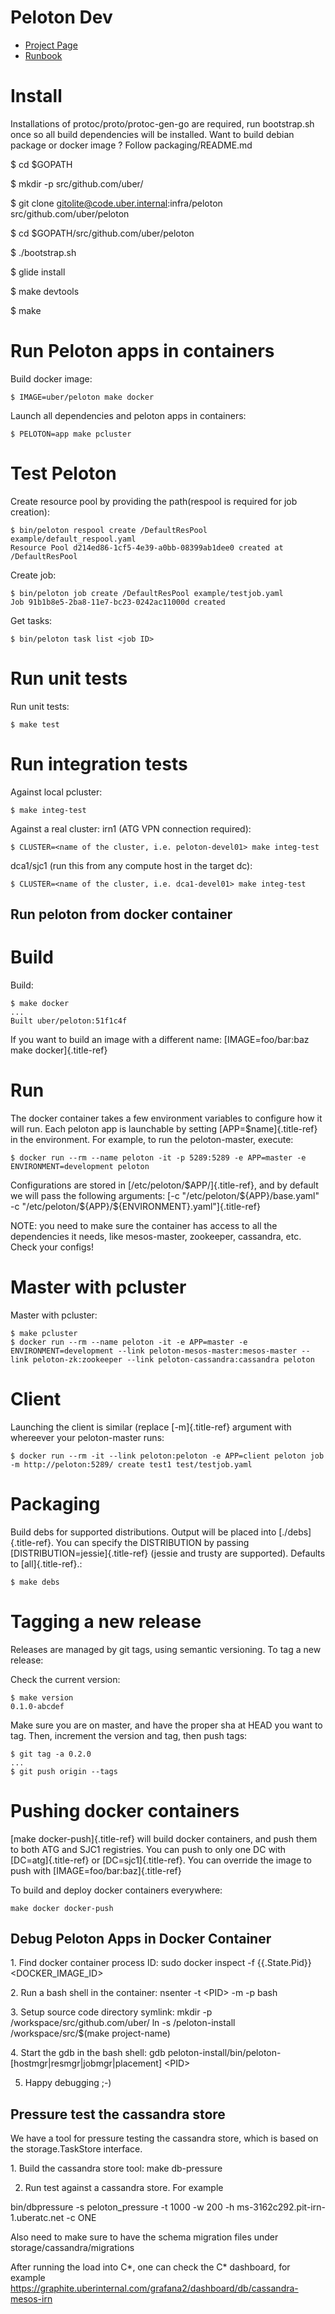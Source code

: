 Peloton Dev
===========

-   [Project Page](http://t.uber.com/peloton)
-   [Runbook](https://code.uberinternal.com/w/runbooks/peloton/)

Install
=======

Installations of protoc/proto/protoc-gen-go are required, run
bootstrap.sh once so all build dependencies will be installed. Want to
build debian package or docker image ? Follow packaging/README.md

\$ cd \$GOPATH

\$ mkdir -p src/github.com/uber/

\$ git clone <gitolite@code.uber.internal>:infra/peloton
src/github.com/uber/peloton

\$ cd \$GOPATH/src/github.com/uber/peloton

\$ ./bootstrap.sh

\$ glide install

\$ make devtools

\$ make

Run Peloton apps in containers
==============================

Build docker image:

    $ IMAGE=uber/peloton make docker

Launch all dependencies and peloton apps in containers:

    $ PELOTON=app make pcluster

Test Peloton
============

Create resource pool by providing the path(respool is required for job
creation):

    $ bin/peloton respool create /DefaultResPool example/default_respool.yaml
    Resource Pool d214ed86-1cf5-4e39-a0bb-08399ab1dee0 created at /DefaultResPool

Create job:

    $ bin/peloton job create /DefaultResPool example/testjob.yaml
    Job 91b1b8e5-2ba8-11e7-bc23-0242ac11000d created

Get tasks:

    $ bin/peloton task list <job ID>

Run unit tests
==============

Run unit tests:

    $ make test

Run integration tests
=====================

Against local pcluster:

    $ make integ-test

Against a real cluster: irn1 (ATG VPN connection required):

    $ CLUSTER=<name of the cluster, i.e. peloton-devel01> make integ-test

dca1/sjc1 (run this from any compute host in the target dc):

    $ CLUSTER=<name of the cluster, i.e. dca1-devel01> make integ-test

Run peloton from docker container
---------------------------------

Build
=====

Build:

    $ make docker
    ...
    Built uber/peloton:51f1c4f

If you want to build an image with a different name: [IMAGE=foo/bar:baz
make docker]{.title-ref}

Run
===

The docker container takes a few environment variables to configure how
it will run. Each peloton app is launchable by setting
[APP=\$name]{.title-ref} in the environment. For example, to run the
peloton-master, execute:

    $ docker run --rm --name peloton -it -p 5289:5289 -e APP=master -e ENVIRONMENT=development peloton

Configurations are stored in [/etc/peloton/\$APP/]{.title-ref}, and by
default we will pass the following arguments: [-c
\"/etc/peloton/\${APP}/base.yaml\" -c
\"/etc/peloton/\${APP}/\${ENVIRONMENT}.yaml\"]{.title-ref}

NOTE: you need to make sure the container has access to all the
dependencies it needs, like mesos-master, zookeeper, cassandra, etc.
Check your configs!

Master with pcluster
====================

Master with pcluster:

    $ make pcluster
    $ docker run --rm --name peloton -it -e APP=master -e ENVIRONMENT=development --link peloton-mesos-master:mesos-master --link peloton-zk:zookeeper --link peloton-cassandra:cassandra peloton

Client
======

Launching the client is similar (replace [-m]{.title-ref} argument with
whereever your peloton-master runs:

    $ docker run --rm -it --link peloton:peloton -e APP=client peloton job -m http://peloton:5289/ create test1 test/testjob.yaml

Packaging
=========

Build debs for supported distributions. Output will be placed into
[./debs]{.title-ref}. You can specify the DISTRIBUTION by passing
[DISTRIBUTION=jessie]{.title-ref} (jessie and trusty are supported).
Defaults to [all]{.title-ref}.:

    $ make debs

Tagging a new release
=====================

Releases are managed by git tags, using semantic versioning. To tag a
new release:

Check the current version:

    $ make version
    0.1.0-abcdef

Make sure you are on master, and have the proper sha at HEAD you want to
tag. Then, increment the version and tag, then push tags:

    $ git tag -a 0.2.0
    ...
    $ git push origin --tags

Pushing docker containers
=========================

[make docker-push]{.title-ref} will build docker containers, and push
them to both ATG and SJC1 registries. You can push to only one DC with
[DC=atg]{.title-ref} or [DC=sjc1]{.title-ref}. You can override the
image to push with [IMAGE=foo/bar:baz]{.title-ref}

To build and deploy docker containers everywhere:

    make docker docker-push

Debug Peloton Apps in Docker Container
--------------------------------------

1\. Find docker container process ID: sudo docker inspect -f
{{.State.Pid}} \<DOCKER\_IMAGE\_ID\>

2\. Run a bash shell in the container: nsenter -t \<PID\> -m -p bash

3\. Setup source code directory symlink: mkdir -p
/workspace/src/github.com/uber/ ln -s /peloton-install
/workspace/src/\$(make project-name)

4\. Start the gdb in the bash shell: gdb
peloton-install/bin/peloton-\[hostmgr\|resmgr\|jobmgr\|placement\] \<PID\>

5.  Happy debugging ;-)

Pressure test the cassandra store
---------------------------------

We have a tool for pressure testing the cassandra store, which is based
on the storage.TaskStore interface.

1\. Build the cassandra store tool: make db-pressure

2.  Run test against a cassandra store. For example

bin/dbpressure -s peloton\_pressure -t 1000 -w 200 -h
ms-3162c292.pit-irn-1.uberatc.net -c ONE

Also need to make sure to have the schema migration files under
storage/cassandra/migrations

After running the load into C\*, one can check the C\* dashboard, for
example
<https://graphite.uberinternal.com/grafana2/dashboard/db/cassandra-mesos-irn>
